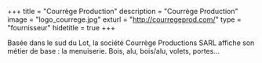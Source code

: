 +++
title = "Courrège Production"
description = "Courrège Production"
image = "logo_courrege.jpg"
exturl = "http://courregeprod.com/"
type = "fournisseur"
hidetitle = true
+++

Basée dans le sud du Lot, la société Courrège Productions SARL affiche son métier de base : la menuiserie. Bois, alu, bois/alu, volets, portes…
